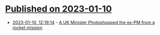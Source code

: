 # [Published on 2023-01-10](index.md)

* [2023-01-10, 12:19:14](https://news.ycombinator.com/item?id=34323670) - [A UK Minister Photoshopped the ex-PM from a rocket mission](https://twitter.com/youngvulgarian/status/1612772963224358912)
